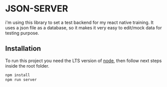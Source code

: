 # JSON-SERVER

i'm using this library to set a test backend for my react native training. It uses a json file as a database, so it makes it very easy to edit/mock data for testing purpose.

## Installation

To run this project you need the LTS version of [node](https://nodejs.org/en), then follow next steps inside the root folder. 


```bash
npm install
npm run server
```

